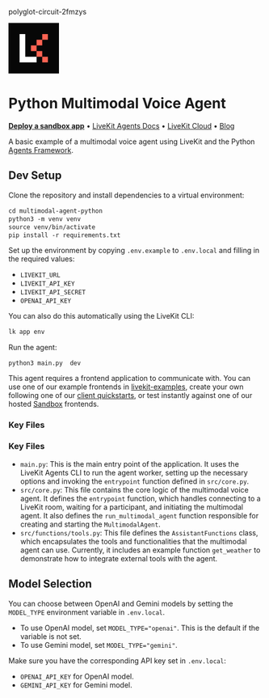 polyglot-circuit-2fmzys


<a href="https://livekit.io/">
  <img src="./.github/assets/livekit-mark.png" alt="LiveKit logo" width="100" height="100">
</a>

# Python Multimodal Voice Agent

<p>
  <a href="https://cloud.livekit.io/projects/p_/sandbox"><strong>Deploy a sandbox app</strong></a>
  •
  <a href="https://docs.livekit.io/agents/overview/">LiveKit Agents Docs</a>
  •
  <a href="https://livekit.io/cloud">LiveKit Cloud</a>
  •
  <a href="https://blog.livekit.io/">Blog</a>
</p>

A basic example of a multimodal voice agent using LiveKit and the Python [Agents Framework](https://github.com/livekit/agents).

## Dev Setup

Clone the repository and install dependencies to a virtual environment:

```console
cd multimodal-agent-python
python3 -m venv venv
source venv/bin/activate
pip install -r requirements.txt
```

Set up the environment by copying `.env.example` to `.env.local` and filling in the required values:

- `LIVEKIT_URL`
- `LIVEKIT_API_KEY`
- `LIVEKIT_API_SECRET`
- `OPENAI_API_KEY`

You can also do this automatically using the LiveKit CLI:

```bash
lk app env
```

Run the agent:

```console
python3 main.py  dev
```

This agent requires a frontend application to communicate with. You can use one of our example frontends in [livekit-examples](https://github.com/livekit-examples/), create your own following one of our [client quickstarts](https://docs.livekit.io/realtime/quickstarts/), or test instantly against one of our hosted [Sandbox](https://cloud.livekit.io/projects/p_/sandbox) frontends.



### Key Files
### Key Files

- `main.py`: This is the main entry point of the application. It uses the LiveKit Agents CLI to run the agent worker, setting up the necessary options and invoking the `entrypoint` function defined in `src/core.py`.
- `src/core.py`: This file contains the core logic of the multimodal voice agent. It defines the `entrypoint` function, which handles connecting to a LiveKit room, waiting for a participant, and initiating the multimodal agent. It also defines the `run_multimodal_agent` function responsible for creating and starting the `MultimodalAgent`.
- `src/functions/tools.py`: This file defines the `AssistantFunctions` class, which encapsulates the tools and functionalities that the multimodal agent can use. Currently, it includes an example function `get_weather` to demonstrate how to integrate external tools with the agent.



## Model Selection

You can choose between OpenAI and Gemini models by setting the `MODEL_TYPE` environment variable in `.env.local`.

- To use OpenAI model, set `MODEL_TYPE="openai"`. This is the default if the variable is not set.
- To use Gemini model, set `MODEL_TYPE="gemini"`.

Make sure you have the corresponding API key set in `.env.local`:

- `OPENAI_API_KEY` for OpenAI model.
- `GEMINI_API_KEY` for Gemini model.


